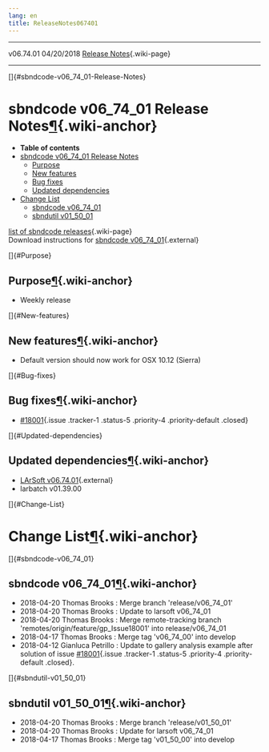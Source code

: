 ```yaml
---
lang: en
title: ReleaseNotes067401
---
```


  ----------- ------------ -- -- ------------------------------------------------------
  v06.74.01   04/20/2018         [Release Notes](ReleaseNotes067401.html){.wiki-page}
  ----------- ------------ -- -- ------------------------------------------------------

[]{#sbndcode-v06_74_01-Release-Notes}

sbndcode v06\_74\_01 Release Notes[¶](#sbndcode-v06_74_01-Release-Notes){.wiki-anchor}
======================================================================================

-   **Table of contents**
-   [sbndcode v06\_74\_01 Release
    Notes](#sbndcode-v06_74_01-Release-Notes)
    -   [Purpose](#Purpose)
    -   [New features](#New-features)
    -   [Bug fixes](#Bug-fixes)
    -   [Updated dependencies](#Updated-dependencies)
-   [Change List](#Change-List)
    -   [sbndcode v06\_74\_01](#sbndcode-v06_74_01)
    -   [sbndutil v01\_50\_01](#sbndutil-v01_50_01)

[list of sbndcode
releases](List_of_SBND_code_releases.html){.wiki-page}\
Download instructions for [sbndcode
v06\_74\_01](http://scisoft.fnal.gov/scisoft/bundles/sbnd/v06_74_01/sbndcode-v06_74_01.html){.external}

[]{#Purpose}

Purpose[¶](#Purpose){.wiki-anchor}
----------------------------------

-   Weekly release

[]{#New-features}

New features[¶](#New-features){.wiki-anchor}
--------------------------------------------

-   Default version should now work for OSX 10.12 (Sierra)

[]{#Bug-fixes}

Bug fixes[¶](#Bug-fixes){.wiki-anchor}
--------------------------------------

-   [\#18001](/redmine/issues/18001 "Bug: lar::ProviderPack should accept objects of classes derived from the required ones (Closed)"){.issue
    .tracker-1 .status-5 .priority-4 .priority-default .closed}

[]{#Updated-dependencies}

Updated dependencies[¶](#Updated-dependencies){.wiki-anchor}
------------------------------------------------------------

-   [LArSoft
    v06.74.01](https://cdcvs.fnal.gov/redmine/projects/larsoft/wiki/ReleaseNotes067401){.external}
-   larbatch v01.39.00

[]{#Change-List}

Change List[¶](#Change-List){.wiki-anchor}
==========================================

[]{#sbndcode-v06_74_01}

sbndcode v06\_74\_01[¶](#sbndcode-v06_74_01){.wiki-anchor}
----------------------------------------------------------

-   2018-04-20 Thomas Brooks : Merge branch \'release/v06\_74\_01\'
-   2018-04-20 Thomas Brooks : Update to larsoft v06\_74\_01
-   2018-04-20 Thomas Brooks : Merge remote-tracking branch
    \'remotes/origin/feature/gp\_Issue18001\' into release/v06\_74\_01
-   2018-04-17 Thomas Brooks : Merge tag \'v06\_74\_00\' into develop
-   2018-04-12 Gianluca Petrillo : Update to gallery analysis example
    after solution of issue
    [\#18001](/redmine/issues/18001 "Bug: lar::ProviderPack should accept objects of classes derived from the required ones (Closed)"){.issue
    .tracker-1 .status-5 .priority-4 .priority-default .closed}.

[]{#sbndutil-v01_50_01}

sbndutil v01\_50\_01[¶](#sbndutil-v01_50_01){.wiki-anchor}
----------------------------------------------------------

-   2018-04-20 Thomas Brooks : Merge branch \'release/v01\_50\_01\'
-   2018-04-20 Thomas Brooks : Update for larsoft v06\_74\_01
-   2018-04-17 Thomas Brooks : Merge tag \'v01\_50\_00\' into develop
